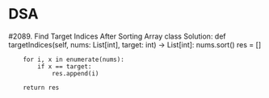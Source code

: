# DSA
#2089. Find Target Indices After Sorting Array
class Solution:
    def targetIndices(self, nums: List[int], target: int) -> List[int]:
        nums.sort()
        res = []
        
        for i, x in enumerate(nums):
            if x == target:
                res.append(i)
        
        return res
